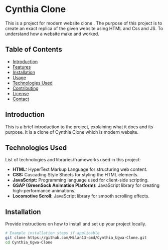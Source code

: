 # Cynthia Clone

This is a project for modern website clone . The purpose of this project is to create an  exact replica of the given website using HTML and Css and JS. To understand how a website make and worked.


## Table of Contents
- [Introduction](#introduction)
- [Features](#features)
- [Installation](#installation)
- [Usage](#usage)
- [Technologies Used](#technologies-used)
- [Contributing](#contributing)
- [License](#license)
- [Contact](#contact)

## Introduction

This is a brief introduction to the project, explaining what it does and its purpose. It is a clone of Cynthia Clone which is modern website.

## Technologies Used

List of technologies and libraries/frameworks used in this project:

- **HTML:** HyperText Markup Language for structuring web content.
- **CSS:** Cascading Style Sheets for styling the HTML elements.
- **JavaScript:** Programming language used for client-side scripting.
- **GSAP (GreenSock Animation Platform):** JavaScript library for creating high-performance animations.
- **Locomotive Scroll:** JavaScript library for smooth scrolling effects.


## Installation

Provide instructions on how to install and set up your project locally.

```bash
# Example installation steps if applicable
git clone https://github.com/Milan13-cmd/Cynthia_Ugwa-Clone.git
cd Cynthia_Ugwa-Clone
